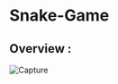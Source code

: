 # Snake-Game 
 
## Overview :
![Capture](https://user-images.githubusercontent.com/37541022/72204791-cf44e800-34a1-11ea-8f0a-a65241d83d47.PNG)

